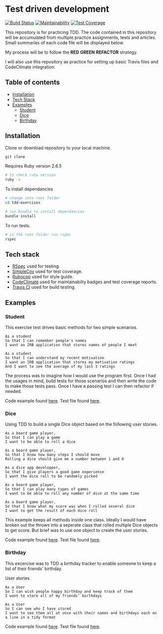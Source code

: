 # Test driven development
[![Build Status](https://travis-ci.com/jonesandy/tdd-exercises.svg?branch=master)](https://travis-ci.com/jonesandy/tdd-exercises) [![Maintainability](https://api.codeclimate.com/v1/badges/8df57e2cc1de188d3e75/maintainability)](https://codeclimate.com/github/jonesandy/tdd-exercises/maintainability) [![Test Coverage](https://api.codeclimate.com/v1/badges/8df57e2cc1de188d3e75/test_coverage)](https://codeclimate.com/github/jonesandy/tdd-exercises/test_coverage) 

This repository is for practicing TDD. The code contained in this repository will be accumulated from multiple practice assignments, tests and articles. Small summaries of each code file will be displayed below.

My process will be to follow the **RED** **GREEN** **REFACTOR** strategy.

I will also use this repository as practice for setting up basic Travis files and CodeClimate integration.

## Table of contents

*  [Installation](#installation)
*  [Tech Stack](#tech-stack) 
*  [Examples](#examples)
    * [Student](#student)
    * [Dice](#dice)
    * [Birthday](#birthday)
    

## Installation

Clone or download repository to your local machine.      

```bash
git clone
```

Requires Ruby version 2.6.5 
   
```bash
# to check ruby version
ruby -v
```



To install dependancies

```bash
# change into root folder
cd tdd-exercises

# run bundle to install dependancies
bundle install
```

To run tests.

```bash
# in the root folder run rspec
rspec
```

## Tech stack

* [RSpec](https://rspec.info/) used for testing.
* [SimpleCov](https://github.com/colszowka/simplecov) used for test coverage. 
* [Rubocop](https://github.com/rubocop-hq/rubocop) used for style guide.
* [CodeClimate](https://codeclimate.com/) used for maintainabilty badges and test coverage reports.
* [Travis CI](https://travis-ci.com/) used for build testing.

## Examples

### Student

This exercise test drives basic methods for two simple scenarios.

```
As a student
So that I can remember people's names
I want an IRB application that stores names of people I meet

As a student
So that I can understand my recent motivation
I want an IRB application that stores my motivation ratings
And I want to see the average of my last 3 ratings
```

The process was to imagine how I would use the program first. Once I had the usages in mind, build tests for those scenarios and then write the code to make those tests pass. Once I have a passing test I can then refactor if needed.

Code example found [here](lib/student.rb). Test file found [here](spec/student_spec.rb).

### Dice

Using TDD to build a single Dice object based on the following user stories.

```
As a board game player,
So that I can play a game
I want to be able to roll a dice

As a board game player,
So that I know how many steps I should move
Rolling a dice should give me a number between 1 and 6

As a dice app developper,
So that I give players a good game experience
I want the dice roll to be randomly picked

As a board game player,
So that I can play many types of games
I want to be able to roll any number of dice at the same time

As a board game player,
So that I know what my score was when I rolled several dice
I want to get the result of each dice roll
```

This example keeps all methods inside one class. Ideally I would have broken out the throws into a seperate class that rolled multiple Dice objects to get score. But brief was to use one object to create the user stories.

Code example found [here](lib/dice.rb). Test file found [here](spec/dice_spec.rb).

### Birthday

This excercise was to TDD a birthday tracker to enable someone to keep a list of their friends' birthday.

User stories

```
As a User
So I can wish people happy birthday and keep track of them
I want to store all of my friends’ birthdays

As a User
So I can see who I have stored
I want to see them all at once with their names and birthdays each on a line in a tidy format
```

Code example found [here](lib/birthday_tracker.rb). Test file found [here](spec/birthday_tracker_spec.rb).
